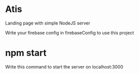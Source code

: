 # Atis
Landing page with simple NodeJS server

Write your firebase config in firebaseConfig to use this project

# npm start

Write this command to start the server on localhost:3000
